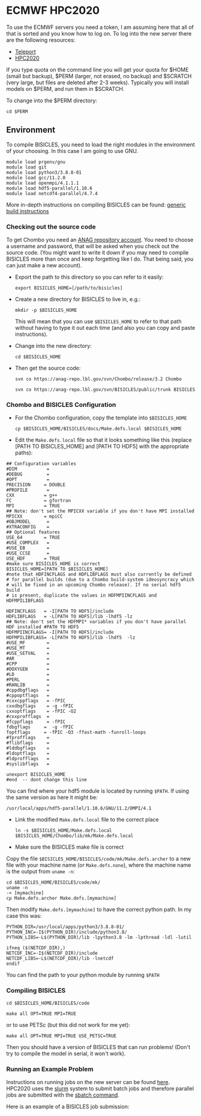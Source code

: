 # ECMWF HPC2020

To use the ECMWF servers you need a token, I am assuming here that all of that is sorted and you know how to log on. To log into the new server there are the following resources:

- [Teleport](https://confluence.ecmwf.int/display/UDOC/Teleport+SSH+Access)
- [HPC2020](https://confluence.ecmwf.int/display/UDOC/HPC2020%3A+How+to+connect)

If you type quota on the command line you will get your quota for $HOME (small but backup), $PERM (larger, not erased, no backup) and $SCRATCH (very large, but files are deleted after 2-3 weeks). 
Typically you will install models on $PERM, and run them in $SCRATCH. 

To change into the $PERM directory:

`cd $PERM`

## Environment

To compile BISICLES, you need to load the right modules in the environment of your choosing. In this case I am going to use GNU. 

```
module load prgenv/gnu
module load git
module load python3/3.8.8-01
module load gcc/11.2.0
module load openmpi/4.1.1.1
module load hdf5-parallel/1.10.6
module load netcdf4-parallel/4.7.4
```

More in-depth instructions on compiling BISICLES can be found: [generic build instructions](http://davis.lbl.gov/Manuals/BISICLES-DOCS/readme.html)
 
### Checking out the source code

To get Chombo you need an [ANAG repository account](https://anag-repo.lbl.gov/).
You need to choose a username and password, that will be asked when you check out the source code. (You might want to write it down if you may need to compile BISICLES more than once and keep forgetting like I do. That being said, you can just make a new account). 

* Export the path to this directory so you can refer to it easily:
  
  `export BISICLES_HOME=[/path/to/bisicles]`

* Create a new directory for BISICLES to live in, e.g.:
  
  `mkdir -p $BISICLES_HOME`

  This will mean that you can use `$BISICLES_HOME` to refer to that path without having to type it out each time (and also you can copy and paste instructions).
  
* Change into the new directory:
  
  `cd $BISICLES_HOME`
  
* Then get the source code:

  `svn co https://anag-repo.lbl.gov/svn/Chombo/release/3.2 Chombo`

  `svn co https://anag-repo.lbl.gov/svn/BISICLES/public/trunk BISICLES`
  
  
### Chombo and BISICLES Configuration
  
* For the Chombo configuration, copy the template into `$BISICLES_HOME`

  `cp $BISICLES_HOME/BISICLES/docs/Make.defs.local $BISICLES_HOME`
  
* Edit the `Make.defs.local` file so that it looks something like this (replace [PATH TO BISICLES_HOME] and [PATH TO HDF5] with the appropriate paths):

```
## Configuration variables
#DIM           =
#DEBUG         =
#OPT           =
PRECISION     = DOUBLE
#PROFILE       =
CXX           = g++
FC            = gfortran
MPI           = TRUE
## Note: don't set the MPICXX variable if you don't have MPI installed
MPICXX        = mpiCC
#OBJMODEL      =
#XTRACONFIG    =
## Optional features
USE_64        = TRUE
#USE_COMPLEX   =
#USE_EB        =
#USE_CCSE      =
USE_HDF       = TRUE
#make sure BISICLES_HOME is correct
BISICLES_HOME=[PATH TO $BISICLES_HOME]
#note that HDFINCFLAGS and HDFLIBFLAGS must also currently be defined 
# for parallel builds (due to a Chombo build-system ideosyncracy which 
# will be fixed in an upcoming Chombo release). If no serial hdf5 build 
# is present, duplicate the values in HDFMPIINCFLAGS and HDFMPILIBFLAGS

HDFINCFLAGS   = -I[PATH TO HDF5]/include
HDFLIBFLAGS   = -L[PATH TO HDF5]/lib -lhdf5 -lz
## Note: don't set the HDFMPI* variables if you don't have parallel HDF installed #PATH TO HDF5
HDFMPIINCFLAGS= -I[PATH TO HDF5]/include
HDFMPILIBFLAGS= -L[PATH TO HDF5]/lib -lhdf5  -lz
#USE_MF        =
#USE_MT        =
#USE_SETVAL    =
#AR            =
#CPP           =
#DOXYGEN       =
#LD            =
#PERL          =
#RANLIB        =
#cppdbgflags   =
#cppoptflags   =
#cxxcppflags   = -fPIC
cxxdbgflags    = -g -fPIC
cxxoptflags    = -fPIC -O2
#cxxprofflags  =
#fcppflags     = -fPIC
fdbgflags     =  -g -fPIC
foptflags     = -fPIC -O3 -ffast-math -funroll-loops
#fprofflags    =
#flibflags     =
#lddbgflags    =
#ldoptflags    =
#ldprofflags   =
#syslibflags   = 

unexport BISICLES_HOME
#end  -- dont change this line
```
You can find where your hdf5 module is located by running `$PATH`. If using the same version as here it might be:

`/usr/local/apps/hdf5-parallel/1.10.6/GNU/11.2/OMPI/4.1`

* Link the modified `Make.defs.local` file to the correct place

  `ln -s $BISICLES_HOME/Make.defs.local $BISICLES_HOME/Chombo/lib/mk/Make.defs.local`

* Make sure the BISICLES make file is correct

Copy the file `$BISICLES_HOME/BISICLES/code/mk/Make.defs.archer` to a new file with your machine name (or `Make.defs.none`), where the machine name is the output from `uname -n`:

    cd $BISICLES_HOME/BISICLES/code/mk/
    uname -n
    -> [mymachine]
    cp Make.defs.archer Make.defs.[mymachine]

Then modify `Make.defs.[mymachine]` to have the correct python path. In my case this was:

```
PYTHON_DIR=/usr/local/apps/python3/3.8.8-01/
PYTHON_INC=-I$(PYTHON_DIR)/include/python3.8/
PYTHON_LIBS=-L$(PYTHON_DIR)/lib -lpython3.8 -lm -lpthread -ldl -lutil

ifneq ($(NETCDF_DIR),)
NETCDF_INC=-I$(NETCDF_DIR)/include
NETCDF_LIBS=-L$(NETCDF_DIR)/lib -lnetcdf
endif
```

You can find the path to your python module by running `$PATH`

### Compiling BISICLES

  `cd $BISICLES_HOME/BISICLES/code`
  
  `make all OPT=TRUE MPI=TRUE`
  
  or to use PETSc (but this did not work for me yet):
  
  `make all OPT=TRUE MPI=TRUE USE_PETSC=TRUE`

Then you should have a version of BISICLES that can run problems!
(Don't try to compile the model in serial, it won't work). 

### Running an Example Problem

Instructions on running jobs on the new server can be found [here](https://confluence.ecmwf.int/display/UDOC/HPC2020%3A+Batch+system). HPC2020 uses the [slurm](https://slurm.schedmd.com/tutorials.html) system to submit batch jobs and therefore parallel jobs are submitted with the [sbatch command](https://slurm.schedmd.com/sbatch.html). 

Here is an example of a BISICLES job submission: 


